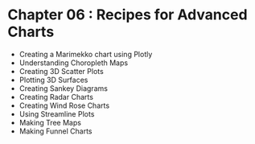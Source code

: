 # Chapter 06 : Recipes for Advanced Charts

- Creating a Marimekko chart using Plotly
- Understanding Choropleth Maps
- Creating 3D Scatter Plots
- Plotting 3D Surfaces
- Creating Sankey Diagrams
- Creating Radar Charts
- Creating Wind Rose Charts
- Using Streamline Plots
- Making Tree Maps
- Making Funnel Charts
